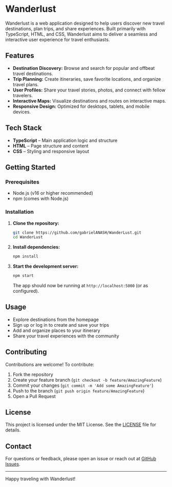 # Wanderlust

Wanderlust is a web application designed to help users discover new travel destinations, plan trips, and share experiences. Built primarily with TypeScript, HTML, and CSS, Wanderlust aims to deliver a seamless and interactive user experience for travel enthusiasts.

## Features

- **Destination Discovery:** Browse and search for popular and offbeat travel destinations.
- **Trip Planning:** Create itineraries, save favorite locations, and organize travel plans.
- **User Profiles:** Share your travel stories, photos, and connect with fellow travelers.
- **Interactive Maps:** Visualize destinations and routes on interactive maps.
- **Responsive Design:** Optimized for desktops, tablets, and mobile devices.

## Tech Stack

- **TypeScript** – Main application logic and structure
- **HTML** – Page structure and content
- **CSS** – Styling and responsive layout

## Getting Started

### Prerequisites

- Node.js (v16 or higher recommended)
- npm (comes with Node.js)

### Installation

1. **Clone the repository:**
   ```bash
   git clone https://github.com/gabrielANASH/WanderLust.git
   cd WanderLust
   ```

2. **Install dependencies:**
   ```bash
   npm install
   ```

3. **Start the development server:**
   ```bash
   npm start
   ```
   The app should now be running at `http://localhost:5000` (or as configured).

## Usage

- Explore destinations from the homepage
- Sign up or log in to create and save your trips
- Add and organize places to your itinerary
- Share your travel experiences with the community

## Contributing

Contributions are welcome! To contribute:

1. Fork the repository
2. Create your feature branch (`git checkout -b feature/AmazingFeature`)
3. Commit your changes (`git commit -m 'Add some AmazingFeature'`)
4. Push to the branch (`git push origin feature/AmazingFeature`)
5. Open a Pull Request

## License

This project is licensed under the MIT License. See the [LICENSE](LICENSE) file for details.

## Contact

For questions or feedback, please open an issue or reach out at [GitHub Issues](https://github.com/gabrielANASH/WanderLust/issues).

---

Happy traveling with Wanderlust!
